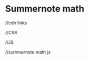 # Summernote math 

//cdn links

//CSS
<link href="https://cdnjs.cloudflare.com/ajax/libs/summernote/0.8.12/summernote-lite.css" rel="stylesheet">
<link href="https://cdnjs.cloudflare.com/ajax/libs/KaTeX/0.9.0/katex.min.css" rel="stylesheet">

//JS
<script src="https://cdnjs.cloudflare.com/ajax/libs/summernote/0.8.12/summernote-lite.js"></script>
<script src="https://cdnjs.cloudflare.com/ajax/libs/KaTeX/0.9.0/katex.min.js"></script>

//summernote math js
<script src="{{ asset('js/summernote_math.js') }}"></script>
